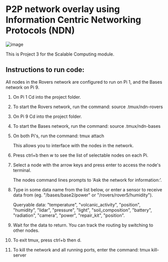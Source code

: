 # P2P network overlay using Information Centric Networking Protocols (NDN)

![image](https://github.com/user-attachments/assets/a59e6708-d75e-47ee-83d9-cfb5ca588e49)


This is Project 3 for the Scalable Computing module.

## Instructions to run code:

All nodes in the Rovers network are configured to run on Pi 1, and the Bases network on Pi 9.

1. On Pi 1 Cd into the project folder.<br />
2. To start the Rovers network, run the command:  source .tmux/ndn-rovers <br />

3. On Pi 9 Cd into the project folder. <br />
4. To start the Bases network, run the command: source .tmux/ndn-bases<br />

5. On both Pi's, run the command: tmux attach

    This allows you to interface with the nodes in the network.<br />

6. Press ctrl+b then w to see the list of selectable nodes on each Pi.<br />

7. Select a node with the arrow keys and press enter to access the node's terminal.<br />

    The nodes command lines prompts to ‘Ask the network for information:’. 
8. Type in some data name from the list below, or enter a sensor to receive data from (eg. "/bases/base2/power" or "/rovers/rover5/humidity").

    Queryable data: "temperature", "volcanic_activity", "position", "humidity", "lidar", "pressure", "light", "soil_composition", "battery", "radiation", "camera", "power", "repair_kit", "position".

9. Wait for the data to return. You can track the routing by switching to other nodes.<br />
10. To exit tmux, press ctrl+b then d. 
11. To kill the network and all running ports, enter the command: tmux kill-server

